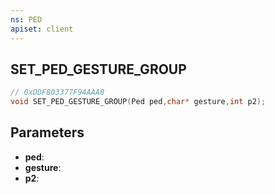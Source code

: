 ```yaml
---
ns: PED
apiset: client
---
```

## SET_PED_GESTURE_GROUP

```c
// 0xDDF803377F94AAA8
void SET_PED_GESTURE_GROUP(Ped ped,char* gesture,int p2);
```


## Parameters
* **ped**:
* **gesture**:
* **p2**: